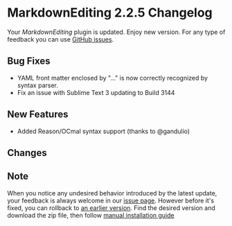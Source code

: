 # MarkdownEditing 2.2.5 Changelog

Your _MarkdownEditing_ plugin is updated. Enjoy new version. For any type of
feedback you can use [GitHub issues][issues].

## Bug Fixes

* YAML front matter enclosed by "..." is now correctly recognized by syntax parser.
* Fix an issue with Sublime Text 3 updating to Build 3144

## New Features

* Added Reason/OCmal syntax support (thanks to @gandulio)

## Changes

## Note

When you notice any undesired behavior introduced by the latest update, your feedback is always welcome in our [issue page](https://github.com/SublimeText-Markdown/MarkdownEditing/issues). However before it's fixed, you can rollback to [an earlier version](https://github.com/SublimeText-Markdown/MarkdownEditing/releases). Find the desired version and download the zip file, then follow [manual installation guide](#manual-installation)

[issues]: https://github.com/SublimeText-Markdown/MarkdownEditing/issues
